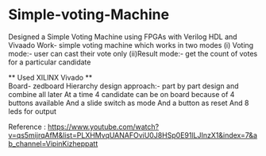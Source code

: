 # Simple-voting-Machine
Designed a Simple Voting Machine using FPGAs with Verilog HDL and Vivaado
Work- simple voting machine which works in two modes 
(i)	Voting mode:- user can cast their vote only
(ii)Result mode:- get the count of votes for a particular candidate

** Used XILINX Vivado ** 
<br>
Board- zedboard
Hierarchy design approach:- part by part design and combine all later 
At a time 4 candidate can be on board because of 4 buttons available
And a slide switch as mode
And a button as reset
And 8 leds for output

Reference : https://www.youtube.com/watch?v=qs5mijrqAfM&list=PLXHMvqUANAFOviU0J8HSp0E91lLJInzX1&index=7&ab_channel=VipinKizheppatt

